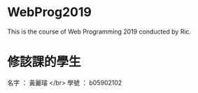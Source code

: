 # WebProg2019
This is the course of Web Programming 2019 conducted by Ric.  
# 修該課的學生 
名字 ： 黃麗璿 &lt;/br> 
學號 ： b05902102
